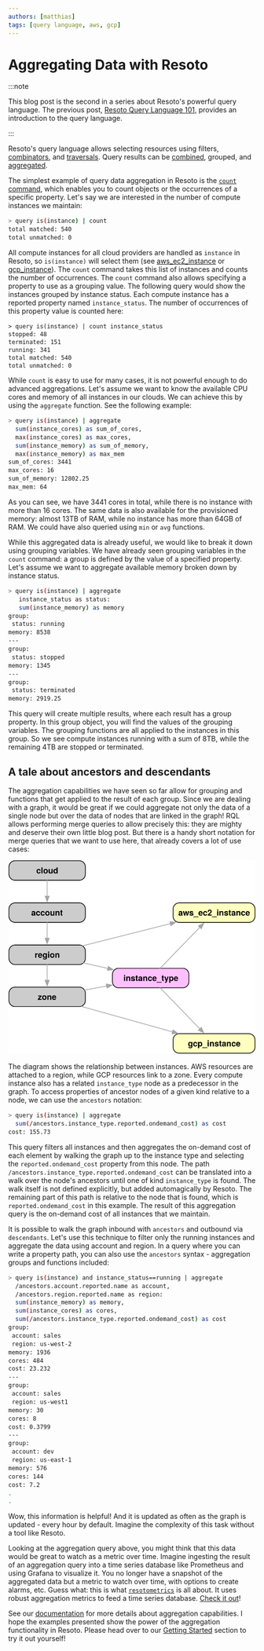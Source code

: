 ```yaml
---
authors: [matthias]
tags: [query language, aws, gcp]
---
```


# Aggregating Data with Resoto

:::note

This blog post is the second in a series about Resoto's powerful query language. The previous post, [Resoto Query Language 101](/blog/2022/02/04/resoto-query-language-101), provides an introduction to the query language.

:::

Resoto's query language allows selecting resources using filters, [combinators](/docs/reference/cli/query/basic-queries#combining-selections), and [traversals](/docs/reference/cli/query/basic-queries#selecting-nodes-by-traversal). Query results can be [combined](/docs/reference/cli/query/basic-queries#combining-selections), grouped, and [aggregated](/docs/reference/cli/query/aggregation).

The simplest example of query data aggregation in Resoto is the [`count` command](/docs/reference/cli/count), which enables you to count objects or the occurrences of a specific property. Let's say we are interested in the number of compute instances we maintain:

```bash
> query is(instance) | count
total matched: 540
total unmatched: 0
```

All compute instances for all cloud providers are handled as `instance` in Resoto, so `is(instance)` will select them (see [aws_ec2_instance](/docs/reference/data-models/aws#aws_ec2_instance) or [gcp_instance](/docs/reference/data-models/gcp#gcp_instance)). The `count` command takes this list of instances and counts the number of occurrences. The `count` command also allows specifying a property to use as a grouping value. The following query would show the instances grouped by instance status. Each compute instance has a reported property named `instance_status`. The number of occurrences of this property value is counted here:

```shell
> query is(instance) | count instance_status
stopped: 48
terminated: 151
running: 341
total matched: 540
total unmatched: 0
```

While `count` is easy to use for many cases, it is not powerful enough to do advanced aggregations. Let's assume we want to know the available CPU cores and memory of all instances in our clouds. We can achieve this by using the `aggregate` function. See the following example:

```bash
> query is(instance) | aggregate 
  sum(instance_cores) as sum_of_cores,
  max(instance_cores) as max_cores, 
  sum(instance_memory) as sum_of_memory, 
  max(instance_memory) as max_mem
sum_of_cores: 3441
max_cores: 16
sum_of_memory: 12802.25
max_mem: 64
```

As you can see, we have 3441 cores in total, while there is no instance with more than 16 cores. The same data is also available for the provisioned memory: almost 13TB of RAM, while no instance has more than 64GB of RAM. We could have also queried using `min` or `avg` functions.

While this aggregated data is already useful, we would like to break it down using grouping variables. We have already seen grouping variables in the `count` command: a group is defined by the value of a specified property. Let's assume we want to aggregate available memory broken down by instance status.

```bash
> query is(instance) | aggregate 
   instance_status as status:
   sum(instance_memory) as memory
group:
 status: running
memory: 8538
---
group:
 status: stopped
memory: 1345
---
group:
 status: terminated
memory: 2919.25
```

This query will create multiple results, where each result has a group property. In this group object, you will find the values of the grouping variables. The grouping functions are all applied to the instances in this group. So we see compute instances running with a sum of 8TB, while the remaining 4TB are stopped or terminated.

## A tale about ancestors and descendants

The aggregation capabilities we have seen so far allow for grouping and functions that get applied to the result of each group. Since we are dealing with a graph, it would be great if we could aggregate not only the data of a single node but over the data of nodes that are linked in the graph! RQL allows performing merge queries to allow precisely this: they are mighty and deserve their own little blog post. But there is a handy short notation for merge queries that we want to use here, that already covers a lot of use cases:

![Instance Relationships](./img/carz_structure.svg)


The diagram shows the relationship between instances. AWS resources are attached to a region, while GCP resources link to a zone. Every compute instance also has a related `instance_type` node as a predecessor in the graph. To access properties of ancestor nodes of a given kind relative to a node, we can use the `ancestors` notation:

```bash
> query is(instance) | aggregate 
  sum(/ancestors.instance_type.reported.ondemand_cost) as cost
cost: 155.73
```

This query filters all instances and then aggregates the on-demand cost of each element by walking the graph up to the instance type and selecting the `reported.ondemand_cost` property from this node. The path `/ancestors.instance_type.reported.ondemand_cost` can be translated into a walk over the node's ancestors until one of kind `instance_type` is found. The walk itself is not defined explicitly, but added automagically by Resoto. The remaining part of this path is relative to the node that is found, which is `reported.ondemand_cost` in this example. The result of this aggregation query is the on-demand cost of all instances that we maintain.

It is possible to walk the graph inbound with `ancestors` and outbound via `descendants`. Let's use this technique to filter only the running instances and aggregate the data using account and region. In a query where you can write a property path, you can also use the `ancestors` syntax - aggregation groups and functions included:

```bash
> query is(instance) and instance_status==running | aggregate 
  /ancestors.account.reported.name as account, 
  /ancestors.region.reported.name as region: 
  sum(instance_memory) as memory, 
  sum(instance_cores) as cores, 
  sum(/ancestors.instance_type.reported.ondemand_cost) as cost
group:
 account: sales
 region: us-west-2
memory: 1936
cores: 484
cost: 23.232
---
group:
 account: sales
 region: us-west1
memory: 30
cores: 8
cost: 0.3799
---
group:
 account: dev
 region: us-east-1
memory: 576
cores: 144
cost: 7.2
.
.
```

Wow, this information is helpful! And it is updated as often as the graph is updated - every hour by default. Imagine the complexity of this task without a tool like Resoto.

Looking at the aggregation query above, you might think that this data would be great to watch as a metric over time. Imagine ingesting the result of an aggregation query into a time series database like Prometheus and using Grafana to visualize it. You no longer have a snapshot of the aggregated data but a metric to watch over time, with options to create alarms, etc. Guess what: this is what [`resotometrics`](https://github.com/someengineering/resoto/tree/main/resotometrics) is all about. It uses robust aggregation metrics to feed a time series database. [Check it out](https://github.com/someengineering/resoto/tree/main/resotometrics)!

See our [documentation](/docs/reference/cli/query/aggregation) for more details about aggregation capabilities.
I hope the examples presented show the power of the aggregation functionality in Resoto. Please head over to our [Getting Started](/docs/getting-started) section to try it out yourself!
